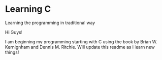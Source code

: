 # Learning C
Learning the programming in traditional way

Hi Guys!

I am beginning my programming starting with C using the book by Brian W. Kernignham and Dennis M. Ritchie. Will update this readme as i learn new things!
